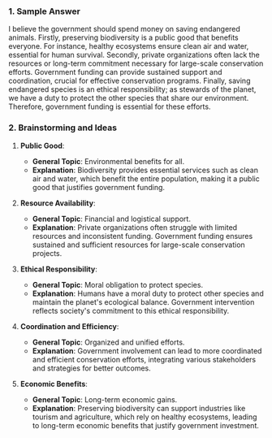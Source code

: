 ### 1. Sample Answer

I believe the government should spend money on saving endangered animals. Firstly, preserving biodiversity is a public good that benefits everyone. For instance, healthy ecosystems ensure clean air and water, essential for human survival. Secondly, private organizations often lack the resources or long-term commitment necessary for large-scale conservation efforts. Government funding can provide sustained support and coordination, crucial for effective conservation programs. Finally, saving endangered species is an ethical responsibility; as stewards of the planet, we have a duty to protect the other species that share our environment. Therefore, government funding is essential for these efforts.

### 2. Brainstorming and Ideas

1. **Public Good**: 
    - **General Topic**: Environmental benefits for all.
    - **Explanation**: Biodiversity provides essential services such as clean air and water, which benefit the entire population, making it a public good that justifies government funding.

2. **Resource Availability**:
    - **General Topic**: Financial and logistical support.
    - **Explanation**: Private organizations often struggle with limited resources and inconsistent funding. Government funding ensures sustained and sufficient resources for large-scale conservation projects.

3. **Ethical Responsibility**:
    - **General Topic**: Moral obligation to protect species.
    - **Explanation**: Humans have a moral duty to protect other species and maintain the planet's ecological balance. Government intervention reflects society's commitment to this ethical responsibility.

4. **Coordination and Efficiency**:
    - **General Topic**: Organized and unified efforts.
    - **Explanation**: Government involvement can lead to more coordinated and efficient conservation efforts, integrating various stakeholders and strategies for better outcomes.

5. **Economic Benefits**:
    - **General Topic**: Long-term economic gains.
    - **Explanation**: Preserving biodiversity can support industries like tourism and agriculture, which rely on healthy ecosystems, leading to long-term economic benefits that justify government investment.

